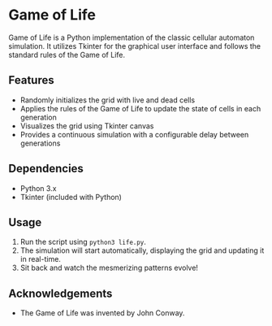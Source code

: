 # Game of Life

Game of Life is a Python implementation of the classic cellular automaton simulation. It utilizes Tkinter for the graphical user interface and follows the standard rules of the Game of Life.

## Features

- Randomly initializes the grid with live and dead cells
- Applies the rules of the Game of Life to update the state of cells in each generation
- Visualizes the grid using Tkinter canvas
- Provides a continuous simulation with a configurable delay between generations

## Dependencies

- Python 3.x
- Tkinter (included with Python)

## Usage

1. Run the script using `python3 life.py`.
2. The simulation will start automatically, displaying the grid and updating it in real-time.
3. Sit back and watch the mesmerizing patterns evolve!

## Acknowledgements

- The Game of Life was invented by John Conway.
